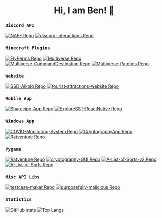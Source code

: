 <h1 align="center">Hi, I am Ben! 👋</h1>

### `Discord API`
[![NAFF Repo](https://github-readme-stats.vercel.app/api/pin/?username=NAFTeam&repo=NAFF&theme=dark&border_color=565656)](https://github.com/NAFTeam/NAFF)
[![discord-interactions Repo](https://github-readme-stats.vercel.app/api/pin/?username=interactions-py&repo=library&theme=dark&border_color=565656)](https://github.com/interactions-py/library)

### `Minecraft Plugins`
[![FlyPerms Repo](https://github-readme-stats.vercel.app/api/pin/?username=benwoo1110&repo=FlyPerms&theme=dark&border_color=565656)](https://github.com/benwoo1110/FlyPerms)
[![Multiverse Repo](https://github-readme-stats.vercel.app/api/pin/?username=Multiverse&repo=Multiverse-Core&theme=dark&border_color=565656)](https://github.com/Multiverse)
[![Multiverse-CommandDestination Repo](https://github-readme-stats.vercel.app/api/pin/?username=benwoo1110&repo=Multiverse-CommandDestination&theme=dark&border_color=565656)](https://github.com/benwoo1110/Multiverse-CommandDestination)
[![Multiverse-Patches Repo](https://github-readme-stats.vercel.app/api/pin/?username=benwoo1110&repo=Multiverse-Patches&theme=dark&border_color=565656)](https://github.com/benwoo1110/Multiverse-Patches)

### `Website`
[![SSD-Alkolq Repo](https://github-readme-stats.vercel.app/api/pin/?username=benwoo1110&repo=SSD-Alkolq&theme=dark&border_color=565656)](https://github.com/benwoo1110/SSD-Alkolq)
[![tourist-attractions-website Repo](https://github-readme-stats.vercel.app/api/pin/?username=benwoo1110&repo=tourist-attractions-website&theme=dark&border_color=565656)](https://github.com/benwoo1110/Tourist-Attractions-Website)

### `Mobile App`
[![Sharecipe-App Repo](https://github-readme-stats.vercel.app/api/pin/?username=benwoo1110&repo=Sharecipe-App&theme=dark&border_color=565656)](https://github.com/benwoo1110/Sharecipe-App)
[![ExploreSST-ReactNative Repo](https://github-readme-stats.vercel.app/api/pin/?username=benwoo1110&repo=ExploreSST-ReactNative&theme=dark&border_color=565656)](https://github.com/benwoo1110/ExploreSST-ReactNative)

### `Windows App`
[![COVID-Monitoring-System Repo](https://github-readme-stats.vercel.app/api/pin/?username=benwoo1110&repo=COVID-Monitoring-System&theme=dark&border_color=565656)](https://github.com/benwoo1110/COVID-Monitoring-System)
[![CryptographyApp Repo](https://github-readme-stats.vercel.app/api/pin/?username=benwoo1110&repo=CryptographyApp&theme=dark&border_color=565656)](https://github.com/benwoo1110/CryptographyApp)
[![Ratventure Repo](https://github-readme-stats.vercel.app/api/pin/?username=benwoo1110&repo=CalculatorApp&theme=dark&border_color=565656)](https://github.com/benwoo1110/CalculatorApp)

### `Pygame`
[![Ratventure Repo](https://github-readme-stats.vercel.app/api/pin/?username=benwoo1110&repo=Ratventure&theme=dark&border_color=565656)](https://github.com/benwoo1110/Ratventure)
[![cryptography-GUI Repo](https://github-readme-stats.vercel.app/api/pin/?username=benwoo1110&repo=cryptography-GUI&theme=dark&border_color=565656)](https://github.com/benwoo1110/cryptography-GUI)
[![A-List-of-Sorts-v2 Repo](https://github-readme-stats.vercel.app/api/pin/?username=benwoo1110&repo=A-List-of-Sorts-v2&theme=dark&border_color=565656)](https://github.com/benwoo1110/A-List-of-Sorts-v2)
[![A-List-of-Sorts Repo](https://github-readme-stats.vercel.app/api/pin/?username=benwoo1110&repo=A-List-of-Sorts&theme=dark&border_color=565656)](https://github.com/benwoo1110/A-List-of-Sorts)

### `Misc API Libs`
[![testcase-maker Repo](https://github-readme-stats.vercel.app/api/pin/?username=benwoo1110&repo=testcase-maker&theme=dark&border_color=565656)](https://github.com/benwoo1110/testcase-maker)
[![purposefully-malicious Repo](https://github-readme-stats.vercel.app/api/pin/?username=benwoo1110&repo=purposefully-malicious&theme=dark&border_color=565656)](https://github.com/benwoo1110/purposefully-malicious)

### `Statistics`
![GitHub stats](https://github-readme-stats.vercel.app/api?username=benwoo1110&show_icons=true&theme=dark&icon_color=FF0000&border_color=565656)
![Top Langs](https://github-readme-stats.vercel.app/api/top-langs/?username=benwoo1110&layout=compact&theme=dark&border_color=565656)
